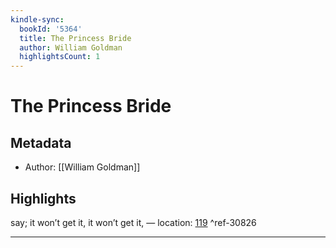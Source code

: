 ```yaml
---
kindle-sync:
  bookId: '5364'
  title: The Princess Bride
  author: William Goldman
  highlightsCount: 1
---
```

# The Princess Bride
## Metadata
* Author: [[William Goldman]]

## Highlights
say; it won’t get it, it won’t get it, — location: [119]() ^ref-30826

---
